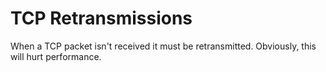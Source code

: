 # TCP Retransmissions

When a TCP packet isn't received it must be retransmitted. Obviously, this will hurt performance.
